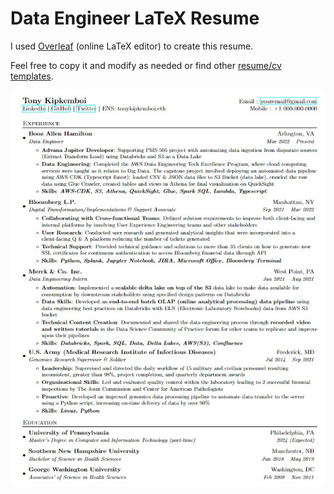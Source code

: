 # Data Engineer LaTeX Resume

I used [Overleaf](https://www.overleaf.com/) (online LaTeX editor) to create this resume. 

Feel free to copy it and modify as needed or find other [resume/cv templates](https://www.overleaf.com/latex/templates/tagged/cv).

![resumejpg](files/resume.jpg)
